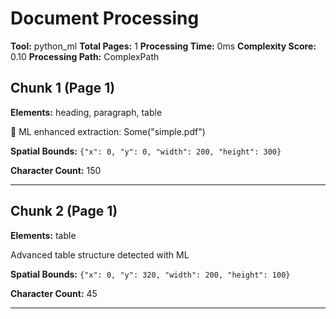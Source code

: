 # Document Processing

**Tool:** python_ml
**Total Pages:** 1
**Processing Time:** 0ms
**Complexity Score:** 0.10
**Processing Path:** ComplexPath

## Chunk 1 (Page 1)

**Elements:** heading, paragraph, table

🧠 ML enhanced extraction: Some("simple.pdf")

**Spatial Bounds:** `{"x": 0, "y": 0, "width": 200, "height": 300}`

**Character Count:** 150

---

## Chunk 2 (Page 1)

**Elements:** table

Advanced table structure detected with ML

**Spatial Bounds:** `{"x": 0, "y": 320, "width": 200, "height": 100}`

**Character Count:** 45

---

